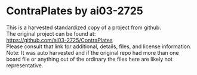 
# ContraPlates by ai03-2725  
This is a harvested standardized copy of a project from github.  
The original project can be found at:  
https://github.com/ai03-2725/ContraPlates  
Please consult that link for additional, details, files, and license information.  
Note: It was auto harvested and if the original repo had more than one board file or anything out of the ordinary the files here are likely not representative.  
    